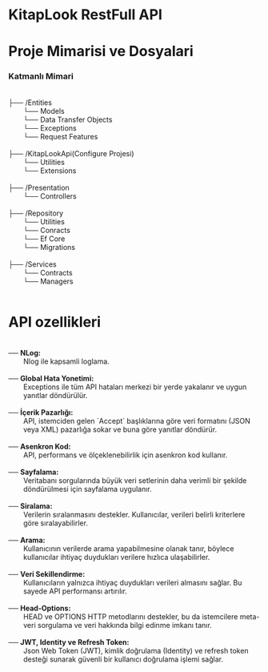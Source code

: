 # KitapLook RestFull API


# Proje Mimarisi ve Dosyalari
### Katmanlı Mimari
<br>
├── /Entities
<br>
    <div style="margin-left: 30px;">
    └── Models
    <br>
    └── Data Transfer Objects
    <br>
    └── Exceptions
    <br>
    └── Request Features
    </div>
<br>
├── /KitapLookApi(Configure Projesi)
    <div style="margin-left: 30px;">
    └── Utilities
    <br>
    └── Extensions
    </div>
<br>
├── /Presentation
    <div style="margin-left: 30px;">
    └── Controllers
    </div>
<br>
├── /Repository
    <div style="margin-left: 30px;">
    └── Utilities
    <br>
    └── Conracts
    <br>
    └── Ef Core
    <br>
    └── Migrations
    </div>
<br>
├── /Services
    <div style="margin-left: 30px;">
    └── Contracts
    <br>
    └── Managers
    </div>
<br>

# API ozellikleri

<br>
── <b>NLog:</b>
    <div style="margin-left: 30px;">
     Nlog ile kapsamli loglama.
    </div>
<br>
── <b>Global Hata Yonetimi:</b>
    <div style="margin-left: 30px;">
     Exceptions ile tüm API hataları merkezi bir yerde yakalanır ve uygun yanıtlar döndürülür.
    </div>
<br>
── <b>İçerik Pazarlığı:</b>
    <div style="margin-left: 30px;">
     API, istemciden gelen `Accept` başlıklarına göre veri formatını (JSON veya XML) pazarlığa sokar ve buna göre yanıtlar döndürür.
    </div>
<br>
── <b>Asenkron Kod:</b>
    <div style="margin-left: 30px;">
     API, performans ve ölçeklenebilirlik için asenkron kod kullanır.
    </div>
<br>
── <b>Sayfalama:</b>
    <div style="margin-left: 30px;">
     Veritabanı sorgularında büyük veri setlerinin daha verimli bir şekilde döndürülmesi için sayfalama uygulanır.
    </div>
<br>
── <b>Siralama:</b>
    <div style="margin-left: 30px;">
     Verilerin sıralanmasını destekler. Kullanıcılar, verileri belirli kriterlere göre sıralayabilirler.
    </div>
<br>
── <b>Arama:</b>
    <div style="margin-left: 30px;">
     Kullanıcının verilerde arama yapabilmesine olanak tanır, böylece kullanıcılar ihtiyaç duydukları verilere hızlıca ulaşabilirler.
    </div>
<br>
── <b>Veri Sekillendirme:</b>
    <div style="margin-left: 30px;">
     Kullanıcıların yalnızca ihtiyaç duydukları verileri almasını sağlar. Bu sayede API performansı artırılır.
    </div>
<br>
── <b>Head-Options:</b>
    <div style="margin-left: 30px;">
     HEAD ve OPTIONS HTTP metodlarını destekler, bu da istemcilere meta-veri sorgulama ve veri hakkında bilgi edinme imkanı tanır.
    </div>
<br>
── <b>JWT, Identity ve Refresh Token:</b>
    <div style="margin-left: 30px;">
     Json Web Token (JWT), kimlik doğrulama (Identity) ve refresh token desteği sunarak güvenli bir kullanıcı doğrulama işlemi sağlar.
    </div>
<br>

